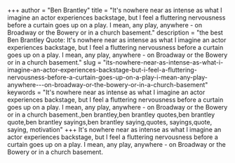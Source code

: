 +++
author = "Ben Brantley"
title = "It's nowhere near as intense as what I imagine an actor experiences backstage, but I feel a fluttering nervousness before a curtain goes up on a play. I mean, any play, anywhere - on Broadway or the Bowery or in a church basement."
description = "the best Ben Brantley Quote: It's nowhere near as intense as what I imagine an actor experiences backstage, but I feel a fluttering nervousness before a curtain goes up on a play. I mean, any play, anywhere - on Broadway or the Bowery or in a church basement."
slug = "its-nowhere-near-as-intense-as-what-i-imagine-an-actor-experiences-backstage-but-i-feel-a-fluttering-nervousness-before-a-curtain-goes-up-on-a-play-i-mean-any-play-anywhere---on-broadway-or-the-bowery-or-in-a-church-basement"
keywords = "It's nowhere near as intense as what I imagine an actor experiences backstage, but I feel a fluttering nervousness before a curtain goes up on a play. I mean, any play, anywhere - on Broadway or the Bowery or in a church basement.,ben brantley,ben brantley quotes,ben brantley quote,ben brantley sayings,ben brantley saying,quotes, sayings,quote, saying, motivation"
+++
It's nowhere near as intense as what I imagine an actor experiences backstage, but I feel a fluttering nervousness before a curtain goes up on a play. I mean, any play, anywhere - on Broadway or the Bowery or in a church basement.
